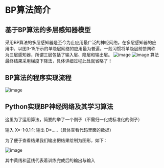 # BP算法简介
## 基于BP算法的多层感知器模型
采用BP算法的多层感知器是至今为止应用最广泛的神经网络，在多层感知器的应用中，以图3-15所示的单隐层网络的应用最为普遍。一般习惯将单隐层前馈网称为三层感知器，所谓三层包括了输入层、隐层和输出层。
![image](https://user-images.githubusercontent.com/61224939/167989236-fafa8f7a-e91c-49c5-8d88-69139d0a6ab9.png)
![image](https://user-images.githubusercontent.com/61224939/167989277-65c76142-a8c3-487c-ae03-0035c4986e1d.png)
算法最终结果采用梯度下降法，具体详细过程此处就省略了！
## BP算法的程序实现流程
![image](https://user-images.githubusercontent.com/61224939/167989335-7ef0968b-3bdc-4324-abb6-1eb81fb941ca.png)


## Python实现BP神经网络及其学习算法
这里为了运用算法，简要的举了一个例子（不需归一化或标准化的例子）

输入 X=-1:0.1:1;
输出 D=.....（具体查看代码里面的数据）

为了便于查看结果我们输出把结果绘制为图形，如下：

![image](https://user-images.githubusercontent.com/61224939/167989119-d0ef3211-27fc-4cea-afad-d7d14ef16221.png)

其中黄线和蓝线代表着训练完成后的输出与输入
